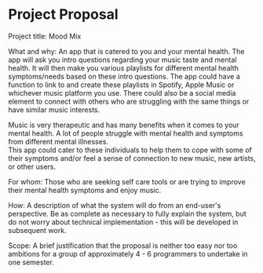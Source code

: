 # Project Proposal

Project title:
Mood Mix 

What and why:
An app that is catered to you and your mental health. The app will ask you intro questions regarding your music taste and mental health.
It will then make you various playlists for different mental health symptoms/needs based on these intro questions.
The app could have a function to link to and create these playlists in Spotify, Apple Music or whichever music platform you use.
There could also be a social media element to connect with others who are struggling with the same things or have similar music interests.

Music is very therapeutic and has many benefits when it comes to your mental health.
A lot of people struggle with mental health and symptoms from different mental illnesses.  
This app could cater to these individuals to help them to cope with some of their symptoms and/or feel a sense of connection to new music, new artists, or other users.


For whom:
Those who are seeking self care tools or are trying to improve their mental health symptoms and enjoy music.

How:
A description of what the system will do from an end-user's perspective. Be as complete as necessary to fully explain the system, but do not worry about technical implementation - this will be developed in subsequent work.

Scope:
A brief justification that the proposal is neither too easy nor too ambitions for a group of approximately 4 - 6 programmers to undertake in one semester.

